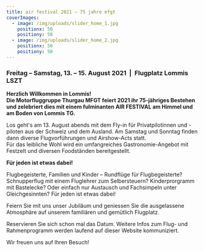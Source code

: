 ```yaml
---
title: air festival 2021 – 75 jahre mfgt
coverImages:
  - image: /img/uploads/slider_home_1.jpg
    positionx: 50
    positiony: 50
  - image: /img/uploads/slider_home_2.jpg
    positionx: 50
    positiony: 50
---
```

### Freitag – Samstag, 13. – 15. August 2021  |  Flugplatz Lommis LSZT

**Herzlich Willkommen in Lommis!**\
**Die Motorfluggruppe Thurgau MFGT feiert 2021 ihr 75-jähriges Bestehen und zelebriert dies mit einem fulminanten AIR FESTIVAL am Himmel und am Boden von Lommis TG.**

Los geht's am 13. August abends mit dem Fly-in für Privatpilotinnen und -piloten aus der Schweiz und dem Ausland. Am Samstag und Sonntag finden dann diverse Flugvorführungen und Airshow-Acts statt. \
Für das leibliche Wohl wird ein umfangreiches Gastronomie-Angebot mit Festzelt und diversen Foodständen bereitgestellt.

**Für jeden ist etwas dabei!**

Flugbegeisterte, Familien und Kinder –  Rundflüge für Flugbegeisterte? Schnupperflug mit einem Fluglehrer zum Selbersteuern? Kinderprorgramm mit Bastelecke? Oder einfach nur Austausch und Fachsimpeln unter Gleichgesinnten? Für jeden ist etwas dabei!

Feiern Sie mit uns unser Jubiläum und geniessen Sie die ausgelassene Atmosphäre auf unserem familiären und gemütlich Flugplatz. 

Reservieren Sie sich schon mal das Datum. Weitere Infos zum Flug- und Rahmenprogramm werden laufend auf dieser Website kommuniziert.

Wir freuen uns auf Ihren Besuch!

